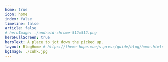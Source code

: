 ```yaml
---
home: true
icon: home
index: false
timeline: false
article: false
# heroImage: ./android-chrome-512x512.png
heroFullScreen: true
heroText: A place to jot down the picked up.
layout: BlogHome # https://theme-hope.vuejs.press/guide/blog/home.html#blog-style-homepage
bgImage: ./cuhk.jpg
---
```

